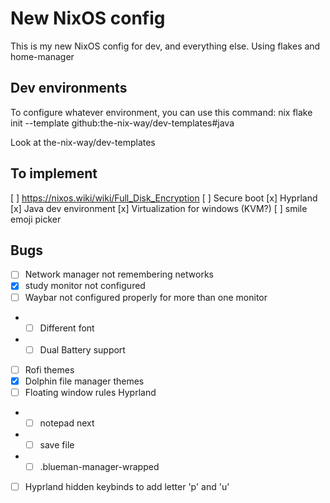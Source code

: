 # New NixOS config 

This is my new NixOS config for dev, and everything else. Using flakes and home-manager

## Dev environments
To configure whatever environment, you can use this command: 
nix flake init --template github:the-nix-way/dev-templates#java

Look at the-nix-way/dev-templates

## To implement
[ ] https://nixos.wiki/wiki/Full_Disk_Encryption
[ ] Secure boot
[x] Hyprland
[x] Java dev environment
[x] Virtualization for windows (KVM?)
[ ] smile emoji picker

## Bugs

- [ ] Network manager not remembering networks
- [x] study monitor not configured
- [ ] Waybar not configured properly for more than one monitor
- - [ ] Different font 
- - [ ] Dual Battery support
- [ ] Rofi themes
- [x] Dolphin file manager themes
- [ ] Floating window rules Hyprland
- - [ ] notepad next
- - [ ] save file
- - [ ] .blueman-manager-wrapped
- [ ] Hyprland hidden keybinds to add letter 'p' and 'u'
